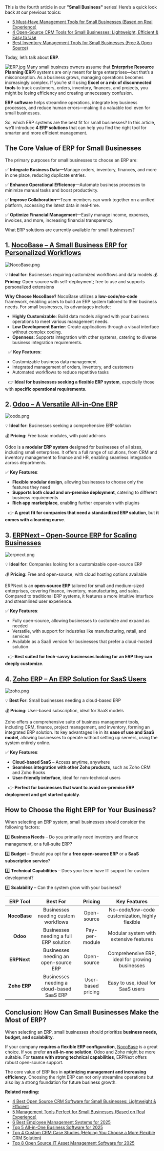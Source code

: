 This is the fourth article in our **"Small Business"** series! Here’s a quick look back at our previous topics:

* [5 Must-Have Management Tools for Small Businesses \(Based on Real Experience\)](https://www.nocobase.com/cn/blog/5-management-tools-perfect-for-small-businesses)
* [4 Open-Source CRM Tools for Small Businesses: Lightweight, Efficient & Easy to Use](https://www.nocobase.com/cn/blog/the-best-4-crm-software-for-small-businesses)
* [Best Inventory Management Tools for Small Businesses \(Free & Open Source\)](https://www.nocobase.com/cn/blog/inventory-management-tools-for-small-business)

Today, let’s talk about **ERP**. 

![ERP.jpg](https://static-docs.nocobase.com/1a76d2533fb75a9c650dab76003949f0.jpg)
Many small business owners assume that **Enterprise Resource Planning (ERP)** systems are only meant for large enterprises—but that’s a misconception. As a business grows, managing operations becomes increasingly complex. If you’re still using **Excel or a mix of disconnected tools** to track customers, orders, inventory, finances, and projects, you might be losing efficiency and creating unnecessary confusion.

**ERP software** helps streamline operations, integrate key business processes, and reduce human errors—making it a valuable tool even for small businesses.

So, which ERP systems are the best fit for small businesses? In this article, we’ll introduce **4 ERP solutions** that can help you find the right tool for smarter and more efficient management.

## **The Core Value of ERP for Small Businesses**

The primary purposes for small businesses to choose an ERP are:

✅ **Integrate Business Data**—Manage orders, inventory, finances, and more in one place, reducing duplicate entries.

✅ **Enhance Operational Efficiency**—Automate business processes to minimize manual tasks and boost productivity.

✅ **Improve Collaboration**—Team members can work together on a unified platform, accessing the latest data in real-time.

✅ **Optimize Financial Management**—Easily manage income, expenses, invoices, and more, increasing financial transparency.

What ERP solutions are currently available for small businesses?

## 1. [NocoBase – A Small Business ERP for Personalized Workflows](https://www.nocobase.com/)

![NocoBase.png](https://static-docs.nocobase.com/2d7f1b4343b87853589854cbe5b44bc3.png)

💡 **Ideal for**: Businesses requiring customized workflows and data models
💰 **Pricing**: Open-source with self-deployment; free to use and supports personalized extensions

**Why Choose NocoBase?**
NocoBase utilizes a **low-code/no-code** framework, enabling users to build an ERP system tailored to their business needs. For small businesses, its advantages include:

* **Highly Customizable**: Build data models aligned with your business operations to meet various management needs.
* **Low Development Barrier**: Create applications through a visual interface without complex coding.
* **Openness**: Supports integration with other systems, catering to diverse business integration requirements.

⠀✅ **Key Features**:

* Customizable business data management
* Integrated management of orders, inventory, and customers
* Automated workflows to reduce repetitive tasks

⠀👉 **Ideal for businesses seeking a flexible ERP system**, especially those with **specific operational requirements**.

## **2. [Odoo – A Versatile All-in-One ERP](https://www.odoo.com/)**

![oodo.png](https://static-docs.nocobase.com/f639429b79a57571a1e1f0fb7180acf5.png)

💡 **Ideal for**: Businesses seeking a comprehensive ERP solution 

💰 **Pricing**: Free basic modules, with paid add-ons

Odoo is a **modular ERP system** designed for businesses of all sizes, including small enterprises. It offers a full range of solutions, from CRM and inventory management to finance and HR, enabling seamless integration across departments.

✅ **Key Features**:

* **Flexible modular design**, allowing businesses to choose only the features they need
* **Supports both cloud and on-premise deployment**, catering to different business requirements
* **Rich app marketplace**, enabling further expansion with plugins

⠀👉 **A great fit for companies that need a standardized ERP solution**, but **it comes with a learning curve**.

## **3. [ERPNext – Open-Source ERP for Scaling Businesses](https://erpnext.com/)**

![erpnext.png](https://static-docs.nocobase.com/79903afe035bf71e7c23d5aa04a18468.png)

💡 **Ideal for**: Companies looking for a customizable open-source ERP 

💰 **Pricing**: Free and open-source, with cloud hosting options available

ERPNext is an **open-source ERP** tailored for small and medium-sized enterprises, covering finance, inventory, manufacturing, and sales. Compared to traditional ERP systems, it features a more intuitive interface and streamlined user experience.

✅ **Key Features**:

* Fully open-source, allowing businesses to customize and expand as needed
* Versatile, with support for industries like manufacturing, retail, and services
* Available as a SaaS version for businesses that prefer a cloud-hosted solution

⠀👉 **Best suited for tech-savvy businesses looking for an ERP they can deeply customize**.

## 4. [Zoho ERP – An ERP Solution for SaaS Users](https://www.zoho.com/creator/industries/custom-erp-software.html)

![zoho.png](https://static-docs.nocobase.com/65fb7c870ae16e09275058116215bcc6.png)

💡 **Best For**: Small businesses needing a cloud-based ERP 

💰 **Pricing**: User-based subscription, ideal for SaaS models

Zoho offers a comprehensive suite of business management tools, including CRM, finance, project management, and inventory, forming an integrated ERP solution. Its key advantages lie in its **ease of use and SaaS model**, allowing businesses to operate without setting up servers, using the system entirely online.

✅ **Key Features**:

* **Cloud-based SaaS** – Access anytime, anywhere
* **Seamless integration with other Zoho products**, such as Zoho CRM and Zoho Books
* **User-friendly interface**, ideal for non-technical users

⠀👉 **Perfect for businesses that want to avoid on-premise ERP deployment and get started quickly**.

## How to Choose the Right ERP for Your Business?

When selecting an ERP system, small businesses should consider the following factors: 

1️⃣ **Business Needs** – Do you primarily need inventory and finance management, or a full-suite ERP? 

2️⃣ **Budget** – Should you opt for a **free open-source ERP** or a **SaaS subscription service**? 

3️⃣ **Technical Capabilities** – Does your team have IT support for custom development? 

4️⃣ **Scalability** – Can the system grow with your business?


| **ERP Tool** |               **Best For**               |    **Pricing**    |                **Key Features**                |
| :----------: | :---------------------------------------: | :----------------: | :---------------------------------------------: |
| **NocoBase** |    Businesses needing custom workflows    |    Open-source    | No-code/low-code customization, highly flexible |
|   **Odoo**   |  Businesses needing a full ERP solution  |   Pay-per-module   |     Modular system with extensive features     |
| **ERPNext** |   Businesses needing an open-source ERP   |    Open-source    | Comprehensive ERP, ideal for growing businesses |
| **Zoho ERP** | Businesses needing a cloud-based SaaS ERP | User-based pricing |        Easy to use, ideal for SaaS users        |

## Conclusion: How Can Small Businesses Make the Most of ERP?

When selecting an ERP, small businesses should prioritize **business needs, budget, and scalability**.

If your company **requires a flexible ERP configuration**, [NocoBase](https://www.nocobase.com/) is a great choice. If you prefer **an all-in-one solution**, Odoo and Zoho might be more suitable. For **teams with strong technical capabilities**, ERPNext offers robust open-source support.

The core value of ERP lies in **optimizing management and increasing efficiency**. Choosing the right ERP can not only streamline operations but also lay a strong foundation for future business growth.

**Related reading:**

* [4 Best Open Source CRM Software for Small Businesses: Lightweight & Efficient](https://www.nocobase.com/en/blog/the-best-4-crm-software-for-small-businesses)
* [5 Management Tools Perfect for Small Businesses (Based on Real Experience)](https://www.nocobase.com/en/blog/5-management-tools-perfect-for-small-businesses)
* [6 Best Employee Management Systems for 2025](https://www.nocobase.com/en/blog/employee-management-system)
* [Top 5 All-in-One Business Software for 2025](https://www.nocobase.com/en/blog/all-in-one-business-software)
* [Top 4 Custom CRM Case Studies (Helping You Choose a More Flexible CRM Solution)](https://www.nocobase.com/en/blog/custom-crm-case-studies)
* [Top 8 Open Source IT Asset Management Software for 2025](https://www.nocobase.com/en/blog/it-asset-management-software)
